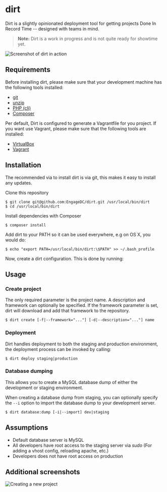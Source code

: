 # dirt
Dirt is a slightly opinionated deployment tool for getting projects Done In Record Time -- designed with teams in mind.

> **Note:** Dirt is a work in progress and is not quite ready for showtime yet.

![Screenshot of dirt in action](http://i.imgur.com/g54K4ey.png)

## Requirements
Before installing dirt, please make sure that your development machine has the following tools installed:

* [git](http://git-scm.com)
* [unzip](http://linux.die.net/man/1/unzip)
* [PHP (cli)](http://php.net)
* [Composer](http://getcomposer.org/download/)

Per default, Dirt is configured to generate a Vagrantfile for you project. If you want use Vagrant, please make sure that the following tools are installed:

* [VirtualBox](https://www.virtualbox.org)
* [Vagrant](http://vagrantup.com)

## Installation

The recommended via to install dirt is via git, this makes it easy to install any updates.

Clone this repository

    $ git clone git@github.com:EngageDC/dirt.git /usr/local/bin/dirt
	$ cd /usr/local/bin/dirt

Install dependencies with Composer

    $ composer install

Add dirt to your PATH so it can be used everywhere, e.g on OS X, you would do:
	
	$ echo "export PATH=/usr/local/bin/dirt:\$PATH" >> ~/.bash_profile

Now, create a dirt configuration. This is done by running:

## Usage

### Create project
The only required parameter is the project name. A description and framework can optionally be specified. If the framework parameter is set, dirt will download and add that framework to the repository.

	$ dirt create [-f|--framework="..."] [-d|--description="..."] name

### Deployment
Dirt handles deployment to both the staging and production environment, the deployment process can be invoked by calling:

	$ dirt deploy staging|production

### Database dumping
This allows you to create a MySQL database dump of either the development or staging environment.

When creating a database dump from staging, you can optionally specify the `--i` option to import the database dump to your development server.

	$ dirt database:dump [-i|--import] dev|staging

## Assumptions
* Default database server is MySQL
* All developers have root access to the staging server via *sudo* (For adding a vhost config, reloading apache, etc.)
* Developers does not have root access on production

## Additional screenshots
![Creating a new project](http://i.imgur.com/GLOkkIs.png)
